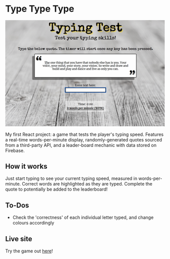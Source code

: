 # Type Type Type

![sample gameplay](https://github.com/yqliau/type-type-type/blob/07686206760af677b99c5656407c27ecd01e1436/src/assets/type-test.gif "Sample gameplay")

My first React project: a game that tests the player's typing speed.
Features a real-time words-per-minute display, randomly-generated quotes sourced from a third-party API, and a leader-board mechanic with data stored on Firebase.


## How it works
Just start typing to see your current typing speed, measured in words-per-minute. Correct words are highlighted as they are typed. Complete the quote to potentially be added to the leaderboard!

## To-Dos
* Check the 'correctness' of each individual letter typed, and change colours accordingly

## Live site
Try the game out [here](https://reverent-keller-b2dfc6.netlify.app/)!
